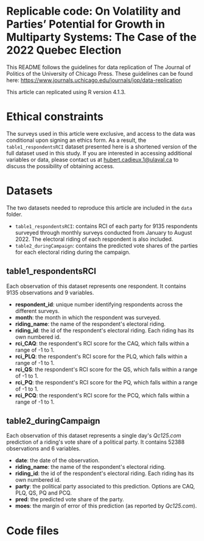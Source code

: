 # Replicable code: On Volatility and Parties’ Potential for Growth in Multiparty Systems: The Case of the 2022 Quebec Election

This README follows the guidelines for data replication of The Journal of Politics of the University of Chicago Press. These guidelines can be found here: https://www.journals.uchicago.edu/journals/jop/data-replication

This article can replicated using R version 4.1.3.

# Ethical constraints
The surveys used in this article were exclusive, and access to the data was conditional upon signing an ethics form. As a result, the `table1_respondentsRCI` dataset presented here is a shortened version of the full dataset used in this study. If you are interested in accessing additional variables or data, please contact us at <hubert.cadieux.1@ulaval.ca> to discuss the possibility of obtaining access.

# Datasets
The two datasets needed to reproduce this article are included in the `data` folder.
- `table1_respondentsRCI`: contains RCI of each party for 9135 respondents surveyed through monthly surveys conducted from January to August 2022. The electoral riding of each respondent is also included.
- `table2_duringCampaign`: contains the predicted vote shares of the parties for each electoral riding during the campaign.

## table1_respondentsRCI
Each observation of this dataset represents one respondent. It contains 9135 observations and 9 variables.
- **respondent_id**: unique number identifying respondents across the different surveys.
- **month**: the month in which the respondent was surveyed.
- **riding_name**: the name of the respondent's electoral riding.
- **riding_id**: the id of the respondent's electoral riding. Each riding has its own numbered id.
- **rci_CAQ**: the respondent's RCI score for the CAQ, which falls within a range of -1 to 1.
- **rci_PLQ**: the respondent's RCI score for the PLQ, which falls within a range of -1 to 1.
- **rci_QS**: the respondent's RCI score for the QS, which falls within a range of -1 to 1.
- **rci_PQ**: the respondent's RCI score for the PQ, which falls within a range of -1 to 1.
- **rci_PCQ**: the respondent's RCI score for the PCQ, which falls within a range of -1 to 1.

## table2_duringCampaign
Each observation of this dataset represents a single day's *Qc125.com* prediction of a riding's vote share of a political party. It contains 52388 observations and 6 variables.
- **date**: the date of the observation.
- **riding_name**: the name of the respondent's electoral riding.
- **riding_id**: the id of the respondent's electoral riding. Each riding has its own numbered id.
- **party**: the political party associated to this prediction. Options are CAQ, PLQ, QS, PQ and PCQ.
- **pred**: the predicted vote share of the party.
- **moes**: the margin of error of this prediction (as reported by *Qc125.com*).

# Code files


